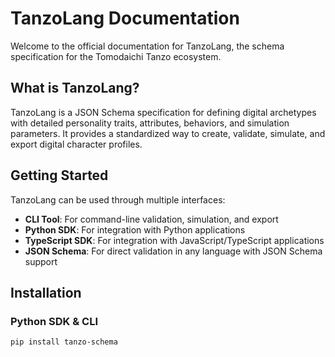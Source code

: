 # TanzoLang Documentation

Welcome to the official documentation for TanzoLang, the schema specification for the Tomodaichi Tanzo ecosystem.

## What is TanzoLang?

TanzoLang is a JSON Schema specification for defining digital archetypes with detailed personality traits, attributes, behaviors, and simulation parameters. It provides a standardized way to create, validate, simulate, and export digital character profiles.

## Getting Started

TanzoLang can be used through multiple interfaces:

- **CLI Tool**: For command-line validation, simulation, and export
- **Python SDK**: For integration with Python applications
- **TypeScript SDK**: For integration with JavaScript/TypeScript applications
- **JSON Schema**: For direct validation in any language with JSON Schema support

## Installation

### Python SDK & CLI

```bash
pip install tanzo-schema

